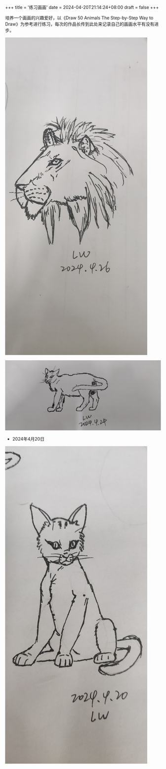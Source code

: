 +++
title = '练习画画'
date = 2024-04-20T21:14:24+08:00
draft = false
+++

培养一个画画的兴趣爱好，以《Draw 50 Animals The Step-by-Step Way to Draw》为参考进行练习，每次的作品长传到此处来记录自己的画画水平有没有进步。

![狮子](https://raw.githubusercontent.com/HushWay/Typora-img/main/img/%E7%8B%AE%E5%AD%90.jpg)

![QQ图片20240424183436](https://raw.githubusercontent.com/HushWay/Typora-img/main/img/QQ%E5%9B%BE%E7%89%8720240424183436.jpg)



- 2024年4月20日

![IMG_20240420_211238](https://raw.githubusercontent.com/HushWay/Typora-img/main/img/IMG_20240420_211238.jpg)
